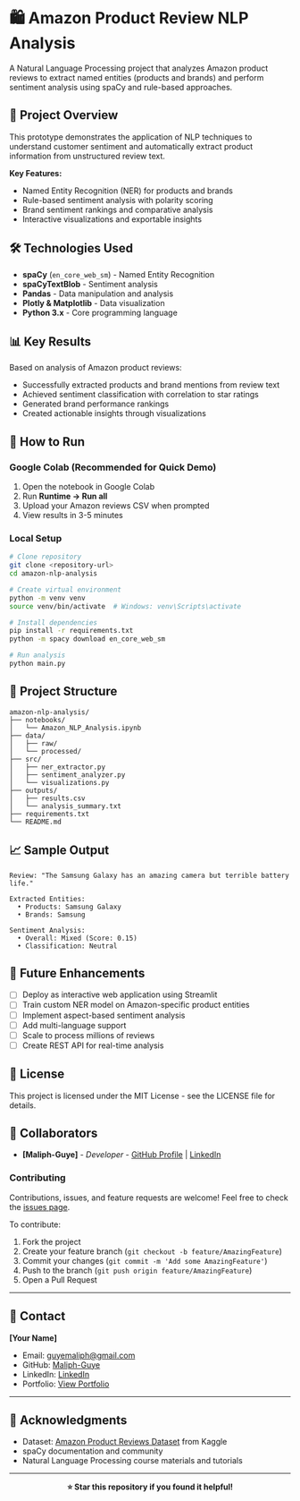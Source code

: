 # 🛍️ Amazon Product Review NLP Analysis

A Natural Language Processing project that analyzes Amazon product reviews to extract named entities (products and brands) and perform sentiment analysis using spaCy and rule-based approaches.

## 🎯 Project Overview

This prototype demonstrates the application of NLP techniques to understand customer sentiment and automatically extract product information from unstructured review text.

**Key Features:**
- Named Entity Recognition (NER) for products and brands
- Rule-based sentiment analysis with polarity scoring
- Brand sentiment rankings and comparative analysis
- Interactive visualizations and exportable insights

## 🛠️ Technologies Used

- **spaCy** (`en_core_web_sm`) - Named Entity Recognition
- **spaCyTextBlob** - Sentiment analysis
- **Pandas** - Data manipulation and analysis
- **Plotly & Matplotlib** - Data visualization
- **Python 3.x** - Core programming language

## 📊 Key Results

Based on analysis of Amazon product reviews:
- Successfully extracted products and brand mentions from review text
- Achieved sentiment classification with correlation to star ratings
- Generated brand performance rankings
- Created actionable insights through visualizations

## 🚀 How to Run

### Google Colab (Recommended for Quick Demo)

1. Open the notebook in Google Colab
2. Run **Runtime → Run all**
3. Upload your Amazon reviews CSV when prompted
4. View results in 3-5 minutes

### Local Setup

```bash
# Clone repository
git clone <repository-url>
cd amazon-nlp-analysis

# Create virtual environment
python -m venv venv
source venv/bin/activate  # Windows: venv\Scripts\activate

# Install dependencies
pip install -r requirements.txt
python -m spacy download en_core_web_sm

# Run analysis
python main.py
```

## 📁 Project Structure

```
amazon-nlp-analysis/
├── notebooks/
│   └── Amazon_NLP_Analysis.ipynb
├── data/
│   ├── raw/
│   └── processed/
├── src/
│   ├── ner_extractor.py
│   ├── sentiment_analyzer.py
│   └── visualizations.py
├── outputs/
│   ├── results.csv
│   └── analysis_summary.txt
├── requirements.txt
└── README.md
```

## 📈 Sample Output

```
Review: "The Samsung Galaxy has an amazing camera but terrible battery life."

Extracted Entities:
  • Products: Samsung Galaxy
  • Brands: Samsung

Sentiment Analysis:
  • Overall: Mixed (Score: 0.15)
  • Classification: Neutral
```

## 🔮 Future Enhancements

- [ ] Deploy as interactive web application using Streamlit
- [ ] Train custom NER model on Amazon-specific product entities
- [ ] Implement aspect-based sentiment analysis
- [ ] Add multi-language support
- [ ] Scale to process millions of reviews
- [ ] Create REST API for real-time analysis

## 📝 License

This project is licensed under the MIT License - see the LICENSE file for details.

## 👥 Collaborators

- **[Maliph-Guye]** - *Developer* - [GitHub Profile](https://github.com/Maliph-Guye) | [LinkedIn](https://linkedin.com/in/tonnis-ondito-354077224)

### Contributing

Contributions, issues, and feature requests are welcome! Feel free to check the [issues page](link-to-issues).

To contribute:
1. Fork the project
2. Create your feature branch (`git checkout -b feature/AmazingFeature`)
3. Commit your changes (`git commit -m 'Add some AmazingFeature'`)
4. Push to the branch (`git push origin feature/AmazingFeature`)
5. Open a Pull Request

---

## 📧 Contact

**[Your Name]**
- Email: guyemaliph@gmail.com
- GitHub: [Maliph-Guye](https://github.com/Maliph-Guye)
- LinkedIn: [LinkedIn](https://linkedin.com/in/tonnis-ondito-354077224)
- Portfolio: [View Portfolio](https://maliph-guye.github.io/My-Blog-Page/index.html)

---

## 🙏 Acknowledgments

- Dataset: [Amazon Product Reviews Dataset](https://www.kaggle.com/datasets) from Kaggle
- spaCy documentation and community
- Natural Language Processing course materials and tutorials

---

<div align="center">
  
**⭐ Star this repository if you found it helpful!**


</div>
